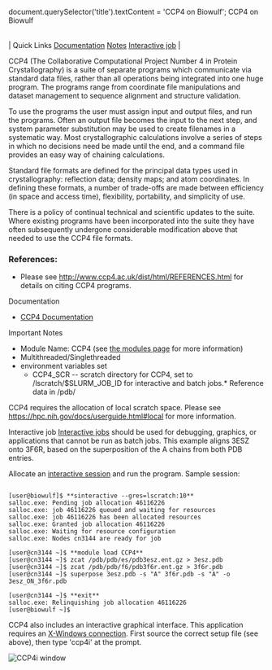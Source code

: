 

document.querySelector('title').textContent = 'CCP4 on Biowulf';
CCP4 on Biowulf


|  |
| --- |
| 
Quick Links
[Documentation](#doc)
[Notes](#notes)
[Interactive job](#int) 
 |


CCP4 (The Collaborative Computational Project Number 4 in Protein
 Crystallography) is a suite of separate programs which communicate via
 standard data files, rather than all operations being integrated into one
 huge program. The programs range from coordinate file manipulations and
 dataset management to sequence alignment and structure validation.


To use the programs the user must assign input and output files, and
 run the programs. Often an output file becomes the input to the next step,
 and system parameter substitution may be used to create filenames in a
 systematic way. Most crystallographic calculations involve a series of
 steps in which no decisions need be made until the end, and a command
 file provides an easy way of chaining calculations.


Standard file formats are defined for the principal data types used in
 crystallography: reflection data; density maps; and atom coordinates.
 In defining these formats, a number of trade-offs are made between
 efficiency (in space and access time), flexibility, portability, and
 simplicity of use.


There is a policy of continual technical and scientific updates to the
 suite. Where existing programs have been incorporated into the suite they
 have often subsequently undergone considerable modification above that
 needed to use the CCP4 file formats.


### References:


* Please see <http://www.ccp4.ac.uk/dist/html/REFERENCES.html> for details on citing CCP4 programs.


Documentation
* [CCP4 Documentation](http://www.ccp4.ac.uk/docs.php)


Important Notes
* Module Name: CCP4 (see [the modules page](/apps/modules.html) for more information)
* Multithreaded/Singlethreaded
* environment variables set 
	+ CCP4\_SCR -- scratch directory for CCP4, set to /lscratch/$SLURM\_JOB\_ID for interactive and batch jobs.* Reference data in /pdb/


CCP4 requires the allocation of local scratch space. Please see
<https://hpc.nih.gov/docs/userguide.html#local>
for more information.



Interactive job
[Interactive jobs](/docs/userguide.html#int) should be used for debugging, graphics, or applications that cannot be run as batch jobs.
This example aligns 3ESZ onto 3F6R, based on the superposition of the
 A chains from both PDB entries.


Allocate an [interactive session](/docs/userguide.html#int) and run the program. Sample session:



```

[user@biowulf]$ **sinteractive --gres=lscratch:10**
salloc.exe: Pending job allocation 46116226
salloc.exe: job 46116226 queued and waiting for resources
salloc.exe: job 46116226 has been allocated resources
salloc.exe: Granted job allocation 46116226
salloc.exe: Waiting for resource configuration
salloc.exe: Nodes cn3144 are ready for job

[user@cn3144 ~]$ **module load CCP4**
[user@cn3144 ~]$ zcat /pdb/pdb/es/pdb3esz.ent.gz > 3esz.pdb
[user@cn3144 ~]$ zcat /pdb/pdb/f6/pdb3f6r.ent.gz > 3f6r.pdb
[user@cn3144 ~]$ superpose 3esz.pdb -s "A" 3f6r.pdb -s "A" -o 3esz_ON_3f6r.pdb

[user@cn3144 ~]$ **exit**
salloc.exe: Relinquishing job allocation 46116226
[user@biowulf ~]$

```

CCP4 also includes an interactive graphical interface. This
application requires an [X-Windows connection](/docs/connect.html). First source the correct setup file (see above),
then type 'ccp4i' at the prompt.


![CCP4i window](/images/ccp4i.gif)




